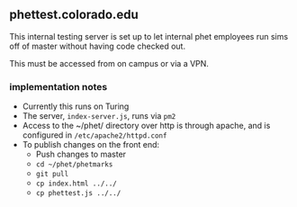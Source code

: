 

## phettest.colorado.edu

This internal testing server is set up to let internal phet employees run sims off of master without having 
code checked out.

This must be accessed from on campus or via a VPN. 

### implementation notes

* Currently this runs on Turing
* The server, `index-server.js`, runs via `pm2`
* Access to the ~/phet/ directory over http is through apache, and is configured in `/etc/apache2/httpd.conf`
* To publish changes on the front end:
  * Push changes to master
  * `cd ~/phet/phetmarks`
  * `git pull`
  * `cp index.html ../../`
  * `cp phettest.js ../../`
  